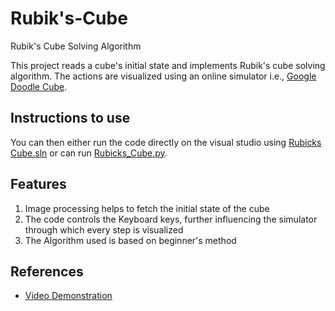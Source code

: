 # Rubik's-Cube 
Rubik's Cube Solving Algorithm

This project reads a cube's initial state and implements Rubik's cube solving algorithm.
The actions are visualized using an online simulator i.e., [Google Doodle Cube](https://www.google.com/doodles/rubiks-cube).

## Instructions to use
You can then either run the code directly on the visual studio using [Rubicks Cube.sln](https://github.com/milind-prajapat/Rubiks-Cube/blob/Algorithm/Rubicks%20Cube.sln) or can run [Rubicks_Cube.py](https://github.com/milind-prajapat/Rubiks-Cube/blob/Algorithm/Rubicks_Cube.py).

## Features
1. Image processing helps to fetch the initial state of the cube
2. The code controls the Keyboard keys, further influencing the simulator through which every step is visualized
3. The Algorithm used is based on beginner's method

## References
* [Video Demonstration](https://drive.google.com/file/d/1i53gnasQbXC0QFCpzEi3sunPtmQkKXXV/view?usp=drive_link)
